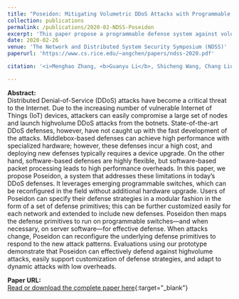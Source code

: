 ```yaml
---
title: "Poseidon: Mitigating Volumetric DDoS Attacks with Programmable Switches"
collection: publications
permalink: /publications/2020-02-NDSS-Poseidon
excerpt: 'This paper propose a programmable defense system against volumetric DDoS attacks.'
date: 2020-02-26
venue: 'The Network and Distributed System Security Symposium (NDSS)'
paperurl: 'https://www.cs.rice.edu/~angchen/papers/ndss-2020.pdf'

citation: '<i>Menghao Zhang, <b>Guanyu Li</b>, Shicheng Wang, Chang Liu, Ang Chen, Hongxin Hu, Guofei Gu, Qi Li, Mingwei Xu, Jianping Wu. &quot;Poseidon: Mitigating Volumetric DDoS Attacks with Programmable Switches&quot;. In the 27th Network and Distributed System Security Symposium (NDSS), San Diego, CA, USA, February 23-26, 2020</i>'

---
```

**Abstract:**  
Distributed Denial-of-Service (DDoS) attacks have become a critical threat to the Internet. Due to the increasing number of vulnerable Internet of Things (IoT) devices, attackers can easily compromise a large set of nodes and launch highvolume DDoS attacks from the botnets. State-of-the-art DDoS
defenses, however, have not caught up with the fast development of the attacks. Middlebox-based defenses can achieve high performance with specialized hardware; however, these defenses incur a high cost, and deploying new defenses typically requires a device upgrade. On the other hand, software-based defenses are highly flexible, but software-based packet processing leads to high performance overheads. In this paper, we propose Poseidon, a system that addresses these limitations in today’s DDoS defenses. It leverages emerging programmable switches, which can be reconfigured in the field without additional hardware upgrade. Users of Poseidon can specify their defense strategies in a modular fashion in the form of a set of defense primitives; this can be further customized easily for each network and extended to include new defenses. Poseidon then maps the defense primitives to run on programmable switches—and when necessary, on server software—for effective defense. When attacks change, Poseidon can reconfigure the underlying defense primitives to respond to the new attack patterns. Evaluations using our prototype demonstrate that Poseidon can effectively defend against highvolume attacks, easily support customization of defense strategies, and adapt to dynamic attacks with low overheads.

**Paper URL:**  
[Read or download the complete paper here](https://www.cs.rice.edu/~angchen/papers/ndss-2020.pdf){:target="\_blank"}
